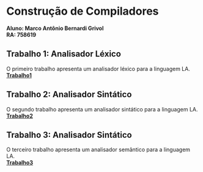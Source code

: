 # Construção de Compiladores

**Aluno: Marco Antônio Bernardi Grivol**\
**RA: 758619**

## Trabalho 1: Analisador Léxico
O primeiro trabalho apresenta um analisador léxico para a linguagem LA.\
[**Trabalho1**](https://github.com/MarcoGrivol/compiladores/tree/master/Trabalho1)

## Trabalho 2: Analisador Sintático
O segundo trabalho apresenta um analisador sintático para a linguagem LA.\
[**Trabalho2**](https://github.com/MarcoGrivol/compiladores/tree/master/Trabalho2)

## Trabalho 3: Analisador Sintático
O terceiro trabalho apresenta um analisador semântico para a linguagem LA.\
[**Trabalho3**](https://github.com/MarcoGrivol/compiladores/tree/master/Trabalho3)
